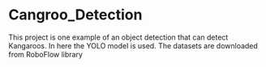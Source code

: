 # Cangroo_Detection
This project is one example of an object detection that can detect Kangaroos. In here the YOLO model is used. The datasets are downloaded from RoboFlow library
